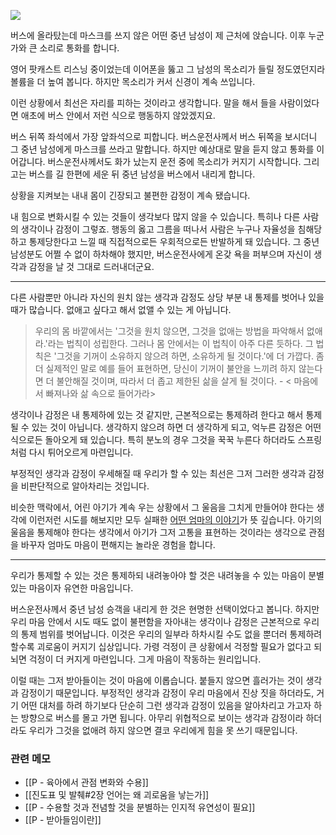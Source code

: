 
![](https://i.imgur.com/ZxkOSUs.png)

버스에 올라탔는데 마스크를 쓰지 않은 어떤 중년 남성이 제 근처에 앉습니다. 이후 누군가와 큰 소리로 통화를 합니다. 

영어 팟캐스트 리스닝 중이었는데 이어폰을 뚫고 그 남성의 목소리가 들릴 정도였던지라 볼륨을 더 높여 봅니다. 하지만 목소리가 커서 신경이 계속 쓰입니다.

이런 상황에서 최선은 자리를 피하는 것이라고 생각합니다. 말을 해서 들을 사람이었다면 애초에 버스 안에서 저런 식으로 행동하지 않았겠지요. 

버스 뒤쪽 좌석에서 가장 앞좌석으로 피합니다. 버스운전사께서 버스 뒤쪽을 보시더니 그 중년 남성에게 마스크를 쓰라고 말합니다. 하지만 예상대로 말을 듣지 않고 통화를 이어갑니다. 버스운전사께서도 화가 났는지 운전 중에 목소리가 커지기 시작합니다. 그리고는 버스를 길 한편에 세운 뒤 중년 남성을 버스에서 내리게 합니다.

상황을 지켜보는 내내 몸이 긴장되고 불편한 감정이 계속 됐습니다.

내 힘으로 변화시킬 수 있는 것들이 생각보다 많지 않을 수 있습니다. 특히나 다른 사람의 생각이나 감정이 그렇죠. 행동의 옳고 그름을 떠나서 사람은 누구나 자율성을 침해당하고 통제당한다고 느낄 때 직접적으로든 우회적으로든 반발하게 돼 있습니다. 그 중년 남성분도 어쩔 수 없이 하차해야 했지만, 버스운전사에게 온갖 욕을 퍼부으며 자신이 생각과 감정을 날 것 그대로 드러내더군요. 

---

다른 사람뿐만 아니라 자신의 원치 않는 생각과 감정도 상당 부분 내 통제를 벗어나 있을 때가 많습니다. 없애고 싶다고 해서 없앨 수 있는 게 아닙니다.

>우리의 몸 바깥에서는 '그것을 원치 않으면, 그것을 없애는 방법을 파악해서 없애라.'라는 법칙이 성립한다. 그러나 몸 안에서는 이 법칙이 아주 다른 듯하다. 그 법칙은 '그것을 기꺼이 소유하지 않으려 하면, 소유하게 될 것이다.'에 더 가깝다. 좀 더 실제적인 말로 예를 들어 표현하면, 당신이 기꺼이 불안을 느끼려 하지 않는다면 더 불안해질 것이며, 따라서 더 좁고 제한된 삶을 살게 될 것이다. - < 마음에서 빠져나와 삶 속으로 들어가라> 

생각이나 감정은 내 통제하에 있는 것 같지만, 근본적으로는 통제하려 한다고 해서 통제될 수 있는 것이 아닙니다. 생각하지 않으려 하면 더 생각하게 되고, 억누른 감정은 어떤 식으로든 돌아오게 돼 있습니다. 특히 분노의 경우 그것을 꾹꾹 누른다 하더라도 스프링처럼 다시 튀어오르게 마련입니다. 

부정적인 생각과 감정이 우세해질 때 우리가 할 수 있는 최선은 그저 그러한 생각과 감정을 비판단적으로 알아차리는 것입니다. 

비슷한 맥락에서, 어린 아기가 계속 우는 상황에서 그 울음을 그치게 만들어야 한다는 생각에 이런저런 시도를 해보지만 모두 실패한 [어떤 엄마의 이야기](https://hiddenbrain.org/podcast/happiness-2-0-the-path-to-contentment/#:~:text=I%20didn%27t%20do,try%20and%20avoid.)가 뜻 깊습니다. 아기의 울음을 통제해야 한다는 생각에서 아기가 그저 고통을 표현하는 것이라는 생각으로 관점을 바꾸자 엄마도 마음이 편해지는 놀라운 경험을 합니다.

---

우리가 통제할 수 있는 것은 통제하되 내려놓아야 할 것은 내려놓을 수 있는 마음이 분별 있는 마음이자 유연한 마음입니다. 

버스운전사께서 중년 남성 승객을 내리게 한 것은 현명한 선택이었다고 봅니다. 하지만 우리 마음 안에서 시도 때도 없이 불편함을 자아내는 생각이나 감정은 근본적으로 우리의 통제 범위를 벗어납니다. 이것은 우리의 일부라 하차시킬 수도 없을 뿐더러 통제하려 할수록 괴로움이 커지기 십상입니다. 가령 걱정이 큰 상황에서 걱정할 필요가 없다고 되뇌면 걱정이 더 커지게 마련입니다. 그게 마음이 작동하는 원리입니다.

이럴 때는 그저 받아들이는 것이 마음에 이롭습니다. 붙들지 않으면 흘러가는 것이 생각과 감정이기 때문입니다. 부정적인 생각과 감정이 우리 마음에서 진상 짓을 하더라도, 거기 어떤 대처를 하려 하기보다 단순히 그런 생각과 감정이 있음을 알아차리고 가고자 하는 방향으로 버스를 몰고 가면 됩니다. 아무리 위협적으로 보이는 생각과 감정이라 하더라도 우리가 그것을 없애려 하지 않으면 결코 우리에게 힘을 못 쓰기 때문입니다. 


### 관련 메모
- [[P - 육아에서 관점 변화와 수용]]
- [[진도표 및 발췌#2장 언어는 왜 괴로움을 낳는가]]
- [[P - 수용할 것과 전념할 것을 분별하는 인지적 유연성이 필요]]
- [[P - 받아들임이란]]
